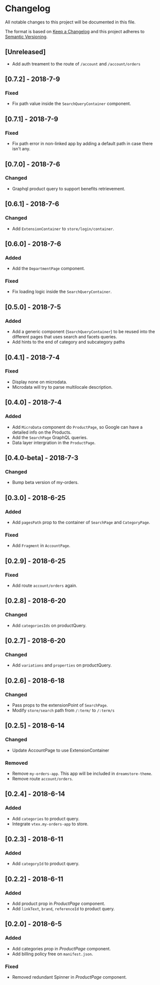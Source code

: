 # Changelog

All notable changes to this project will be documented in this file.

The format is based on [Keep a Changelog](http://keepachangelog.com/en/1.0.0/)
and this project adheres to [Semantic Versioning](http://semver.org/spec/v2.0.0.html).

## [Unreleased]
- Add auth treament to the route of `/account` and `/account/orders`

## [0.7.2] - 2018-7-9
### Fixed
- Fix path value inside the `SearchQueryContainer` component.

## [0.7.1] - 2018-7-9
### Fixed
- Fix path error in non-linked app by adding a default path in case there isn't any.

## [0.7.0] - 2018-7-6
### Changed
- Graphql product query to support benefits retrievement.

## [0.6.1] - 2018-7-6
### Changed 
- Add `ExtensionContainer` to `store/login/container`.

## [0.6.0] - 2018-7-6
### Added
- Add the `DepartmentPage` component.

### Fixed
- Fix loading logic inside the `SearchQueryContainer`.

## [0.5.0] - 2018-7-5
### Added
- Add a generic component (`SearchQueryContainer`) to be reused into the different pages that uses search and facets queries.
- Add hints to the end of category and subcategory paths

## [0.4.1] - 2018-7-4
### Fixed
- Display none on microdata.
- Microdata will try to parse multilocale description.

## [0.4.0] - 2018-7-4
### Added
- Add `MicroData` component do `ProductPage`, so Google can have a detailed info on the Products.
- Add the `SearchPage` GraphQL queries.
- Data layer intergration in the `ProductPage`.

## [0.4.0-beta] - 2018-7-3
### Changed
- Bump beta version of my-orders.

## [0.3.0] - 2018-6-25
### Added
- Add `pagesPath` prop to the container of `SearchPage` and `CategoryPage`.

### Fixed
- Add `Fragment` in `AccountPage`.

## [0.2.9] - 2018-6-25
### Fixed
- Add route `account/orders` again.

## [0.2.8] - 2018-6-20

### Changed
- Add `categoriesIds` on productQuery.

## [0.2.7] - 2018-6-20
### Changed
- Add `variations` and `properties` on productQuery.

## [0.2.6] - 2018-6-18
### Changed
- Pass props to the extensionPoint of `SearchPage`.
- Modify `store/search` path from `/:term/` to `/:term/s`

## [0.2.5] - 2018-6-14

### Changed
- Update AccountPage to use ExtensionContainer

### Removed
- Remove `my-orders-app`. This app will be included in `dreamstore-theme`.
- Remove route `account/orders`.


## [0.2.4] - 2018-6-14

### Added
- Add `categories` to product query.
- Integrate `vtex.my-orders-app` to store.

## [0.2.3] - 2018-6-11

### Added
- Add `categoryId` to product query.

## [0.2.2] - 2018-6-11

### Added
- Add product prop in _ProductPage_ component.
- Add `linkText`, `brand`, `referenceId` to product query.

## [0.2.0] - 2018-6-5

### Added
- Add categories prop in _ProductPage_ component.
- Add billing policy free on `manifest.json`.

### Fixed
- Removed redundant Spinner in _ProductPage_ component.
